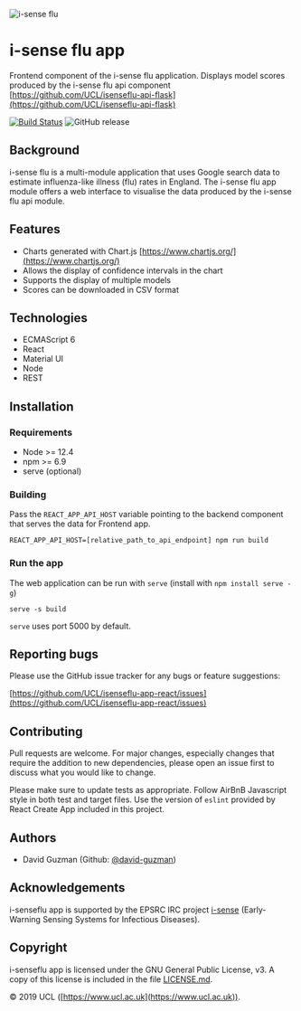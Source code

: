 ![i-sense flu](https://res.cloudinary.com/uclfmedia/image/upload/v1563449524/isenseflu/logo_300.svg)

# i-sense flu app

Frontend component of the i-sense flu application. Displays model scores produced by the i-sense flu api component [https://github.com/UCL/isenseflu-api-flask](https://github.com/UCL/isenseflu-api-flask)

[![Build Status](https://travis-ci.org/UCL/isenseflu-app-react.svg?branch=master)](https://travis-ci.org/UCL/isenseflu-app-react)
![GitHub release](https://img.shields.io/github/release/UCL/isenseflu-app-react.svg)


## Background

i-sense flu is a multi-module application that uses Google search data to estimate influenza-like illness (flu) rates in England. The i-sense flu app module offers a web interface to visualise the data produced by the i-sense flu api module.


## Features

- Charts generated with Chart.js [https://www.chartjs.org/](https://www.chartjs.org/)
- Allows the display of confidence intervals in the chart
- Supports the display of multiple models
- Scores can be downloaded in CSV format


## Technologies

- ECMAScript 6
- React
- Material UI
- Node
- REST


## Installation

### Requirements

- Node >= 12.4
- npm >= 6.9
- serve (optional)


### Building

Pass the `REACT_APP_API_HOST` variable pointing to the backend component that serves the data for 
Frontend app.

```
REACT_APP_API_HOST=[relative_path_to_api_endpoint] npm run build
```

### Run the app

The web application can be run with `serve` (install with `npm install serve -g`)

```
serve -s build
```

`serve` uses port 5000 by default.


## Reporting bugs

Please use the GitHub issue tracker for any bugs or feature suggestions:

[https://github.com/UCL/isenseflu-app-react/issues](https://github.com/UCL/isenseflu-app-react/issues)


## Contributing

Pull requests are welcome. For major changes, especially changes that require the addition to new dependencies, please open an issue first to discuss what you would like to change.

Please make sure to update tests as appropriate. Follow AirBnB Javascript style in both test and target files. Use the version of `eslint` provided by React Create App included in this project.


## Authors

- David Guzman (Github: [@david-guzman](https://github.com/david-guzman))


## Acknowledgements

i-senseflu app is supported by the EPSRC IRC project [i-sense](https://www.i-sense.org.uk/) (Early-Warning Sensing Systems for Infectious Diseases).


## Copyright

i-senseflu app is licensed under the GNU General Public License, v3. A copy of this license is included in the file [LICENSE.md](LICENSE.md).


&copy; 2019 UCL ([https://www.ucl.ac.uk](https://www.ucl.ac.uk)).

